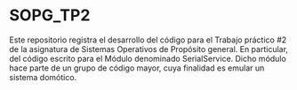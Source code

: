 # SOPG_TP2
Este repositorio registra el desarrollo del código para el Trabajo práctico #2 de la asignatura de Sistemas Operativos de Propósito general. En particular, del código escrito para el Módulo denominado SerialService. Dicho módulo hace parte de un grupo de código mayor, cuya finalidad es emular un sistema domótico. 
